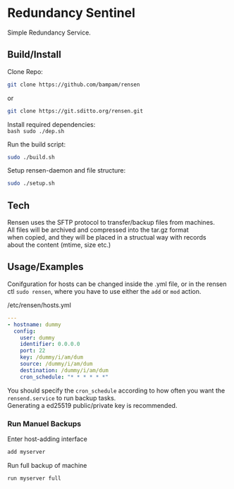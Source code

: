 # Redundancy Sentinel

Simple Redundancy Service.

## Build/Install

Clone Repo:
```bash
git clone https://github.com/bampam/rensen
```
or
```bash
git clone https://git.sditto.org/rensen.git
```

Install required dependencies:     
```bash sudo ./dep.sh ```

Run the build script:     
```bash
sudo ./build.sh
```

Setup rensen-daemon and file structure:
```bash
sudo ./setup.sh
```

## Tech

Rensen uses the SFTP protocol to transfer/backup files from machines.    
All files will be archived and compressed into the tar.gz format  
when copied, and they will be placed in a structual way with records   
about the content (mtime, size etc.)

## Usage/Examples

Conifguration for hosts can be changed inside the .yml file, or in the rensen ctl `sudo rensen`, where you have to use either the `add` or `mod` action.

/etc/rensen/hosts.yml 
```yaml
---
- hostname: dummy
  config: 
    user: dummy 
    identifier: 0.0.0.0
    port: 22
    key: /dummy/i/am/dum
    source: /dummy/i/am/dum
    destination: /dummy/i/am/dum
    cron_schedule: "* * * * * *"
```

You should specify the `cron_schedule` according to how often you want the `rensend.service` to run backup tasks.   
Generating a ed25519 public/private key is recommended.

### Run Manuel Backups 

Enter host-adding interface
```bash
add myserver
```

Run full backup of machine
```bash
run myserver full
```

